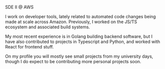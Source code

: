 SDE II @ AWS

I work on developer tools, lately related to automated code changes being made at scale across Amazon.
Previously, I worked on the JS/TS ecosystem and associated build systems.

My most recent experience is in Golang building backend software, but I have also contributed to projects in Typescript and Python, 
and worked with React for frontend stuff.

On my profile you will mostly see small projects from my university days,
though I do expect to be contributing more personal projects soon.
